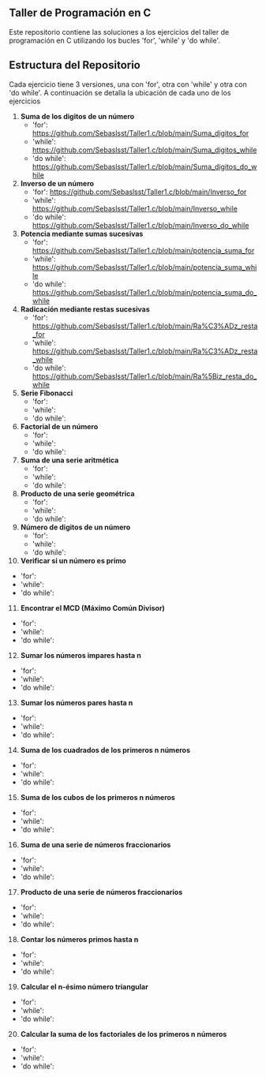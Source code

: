 ## Taller de Programación en C
Este repositorio contiene las soluciones a los ejercicios del taller de programación en C utilizando los bucles 'for', 'while' y 'do while'.

## Estructura del Repositorio 
Cada ejercicio tiene 3 versiones, una con 'for', otra con 'while' y otra con 'do while'. A continuación se detalla la ubicación de cada uno de los ejercicios 
1. **Suma de los digitos de un número**
   - 'for': https://github.com/Sebaslsst/Taller1.c/blob/main/Suma_digitos_for
   - 'while': https://github.com/Sebaslsst/Taller1.c/blob/main/Suma_digitos_while
   - 'do while': https://github.com/Sebaslsst/Taller1.c/blob/main/Suma_digitos_do_while
2. **Inverso de un número**
   - 'for': https://github.com/Sebaslsst/Taller1.c/blob/main/Inverso_for
   - 'while': https://github.com/Sebaslsst/Taller1.c/blob/main/Inverso_while
   - 'do while': https://github.com/Sebaslsst/Taller1.c/blob/main/Inverso_do_while
3. **Potencia mediante sumas sucesivas**
   - 'for': https://github.com/Sebaslsst/Taller1.c/blob/main/potencia_suma_for
   - 'while': https://github.com/Sebaslsst/Taller1.c/blob/main/potencia_suma_while
   - 'do while': https://github.com/Sebaslsst/Taller1.c/blob/main/potencia_suma_do_while
4. **Radicación mediante restas sucesivas**
   - 'for': https://github.com/Sebaslsst/Taller1.c/blob/main/Ra%C3%ADz_resta_for
   - 'while': https://github.com/Sebaslsst/Taller1.c/blob/main/Ra%C3%ADz_resta_while
   - 'do while': https://github.com/Sebaslsst/Taller1.c/blob/main/Ra%5Biz_resta_do_while
5. **Serie Fibonacci**
   - 'for': 
   - 'while':
   - 'do while':
6. **Factorial de un número**
   - 'for':
   - 'while':
   - 'do while':
7. **Suma de una serie aritmética**
   - 'for':
   - 'while':
   - 'do while':
8. **Producto de una serie geométrica**
   - 'for':
   - 'while':
   - 'do while':
9. **Número de digitos de un número**
   - 'for':
   - 'while':
   - 'do while':
10. **Verificar si un número es primo**
   - 'for':
   - 'while':
   - 'do while':
11. **Encontrar el MCD (Máximo Común Divisor)**
   - 'for':
   - 'while':
   - 'do while':
12. **Sumar los números impares hasta n**
   - 'for':
   - 'while':
   - 'do while':
13. **Sumar los números pares hasta n**
   - 'for':
   - 'while':
   - 'do while':
14. **Suma de los cuadrados de los primeros n números**
   - 'for':
   - 'while':
   - 'do while':
15. **Suma de los cubos de los primeros n números**
   - 'for':
   - 'while':
   - 'do while':
16. **Suma de una serie de números fraccionarios**
   - 'for':
   - 'while':
   - 'do while':
17. **Producto de una serie de números fraccionarios**
   - 'for':
   - 'while':
   - 'do while':
18. **Contar los números primos hasta n**
   - 'for':
   - 'while':
   - 'do while':
19. **Calcular el n-ésimo número triangular**
   - 'for':
   - 'while':
   - 'do while':
20. **Calcular la suma de los factoriales de los primeros n números**
   - 'for':
   - 'while':
   - 'do while':
